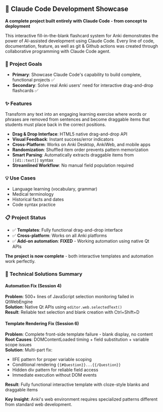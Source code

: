 ## 🤖 Claude Code Development Showcase

**A complete project built entirely with Claude Code - from concept to deployment**

This interactive fill-in-the-blank flashcard system for Anki demonstrates the power of AI-assisted development using Claude Code. Every line of code, documentation, feature, as well as git & Github actions was created through collaborative programming with Claude Code agent.

### 🎯 Project Goals
- **Primary**: Showcase Claude Code's capability to build complete, functional projects ✅
- **Secondary**: Solve real Anki users' need for interactive drag-and-drop flashcards ✅

### ✨ Features
Transform any text into an engaging learning exercise where words or phrases are removed from sentences and become draggable items that students must place back in the correct positions.

- **Drag & Drop Interface**: HTML5 native drag-and-drop API
- **Visual Feedback**: Instant success/error indicators  
- **Cross-Platform**: Works on Anki Desktop, AnkiWeb, and mobile apps
- **Randomization**: Shuffled item order prevents pattern memorization
- **Smart Parsing**: Automatically extracts draggable items from `[[d1::text]]` syntax
- **Streamlined Workflow**: No manual field population required

### 💡 Use Cases
- Language learning (vocabulary, grammar)
- Medical terminology
- Historical facts and dates
- Code syntax practice

### 📋 Project Status
- ✅ **Templates**: Fully functional drag-and-drop interface
- ✅ **Cross-platform**: Works on all Anki platforms
- ✅ **Add-on automation**: **FIXED** - Working automation using native Qt APIs

**The project is now complete** - both interactive templates and automation work perfectly.

### 🔧 **Technical Solutions Summary**

#### **Automation Fix (Session 4)**
**Problem**: 500+ lines of JavaScript selection monitoring failed in QtWebEngine  
**Solution**: Native Qt APIs using `editor.web.selectedText()`  
**Result**: Reliable text selection and blank creation with Ctrl+Shift+D

#### **Template Rendering Fix (Session 6)**
**Problem**: Complete front-side template failure - blank display, no content  
**Root Causes**: DOMContentLoaded timing + field substitution + variable scope issues  
**Solution**: Multi-part fix:
- IIFE pattern for proper variable scoping
- Conditional rendering `{{#Question}}...{{/Question}}`
- Hidden div pattern for reliable field access
- Immediate execution without DOM events

**Result**: Fully functional interactive template with cloze-style blanks and draggable items

**Key Insight**: Anki's web environment requires specialized patterns different from standard web development.